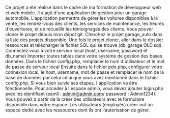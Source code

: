Ce projet a été réalisé dans le cadre de ma formation de développeur web et web mobile. Il s'agit d'une application de gestion pour un garage automobile. L'application permettra de gérer les voitures disponibles à la vente, les rendez-vous des clients, les services de maintenance, les heures d'ouvertures, et de recueillir les témoignages des clients.
Vous pouver cloner le projet dépuis mon dépot git. Cherchez le projet garage_auto dans la liste des projets disponible. 
Une fois le projet cloner, aller dans le dossier ressources et télécharger le fichier SQL qui se trouve (db_garage OLD.sql). 
Connectez vous à votre serveur local (host, username, password et db_name)
Importer toutes tables dans votre système de gestion des bases données. 
Dans le fichier config.php, remplacer le nom d'utilisateur et le mot de passe de serveur local
Ensuite dans le fichier pdo.php, configurer votre connexion local, le host, username, mot de passe et remplacer le nom de la base de données par celui celui que vous avez mentionné dans le fichier config.php.
Si vous bien suivie ses étapes, l'application va être fonctionnelle. 
Pour acceder à l'espace admin, vous devez ajouter login.php avec les identifiant (eamil : admin@admin.com/ password : Admin1234). 
Vous pouvez à partir de là créer des utilisateurs avec le formulaire disponible dans votre espace. 
Les utilisateurs (employés) créer ont un espace dedié avec les ressoucres dont ils ont l'autorisation de gérer. 
